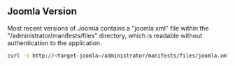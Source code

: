 ## Joomla Version
Most recent versions of Joomla contains a "joomla.xml" file within the "/administrator/manifests/files" directory, which is readable without authentication to the application.

```bash
curl -s http://<target-joomla>/administrator/manifests/files/joomla.xml | grep "<version>" | grep -Po "(\d+\.)+\d+"
```
